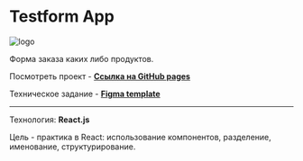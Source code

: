 # Testform App

![logo](https://chiga2030.github.io/testform/favicon.svg)

Форма заказа каких либо продуктов.

Посмотреть проект - __[Ссылка на GitHub pages](https://chiga2030.github.io/testform/#/)__

Техническое задание - __[Figma template](https://www.figma.com/file/dAMFGXTa8nF3mniNdr69wE/testform?node-id=0%3A1)__

---

Технология: __React.js__

Цель - практика в React: использование компонентов, разделение, именование, структурирование.
